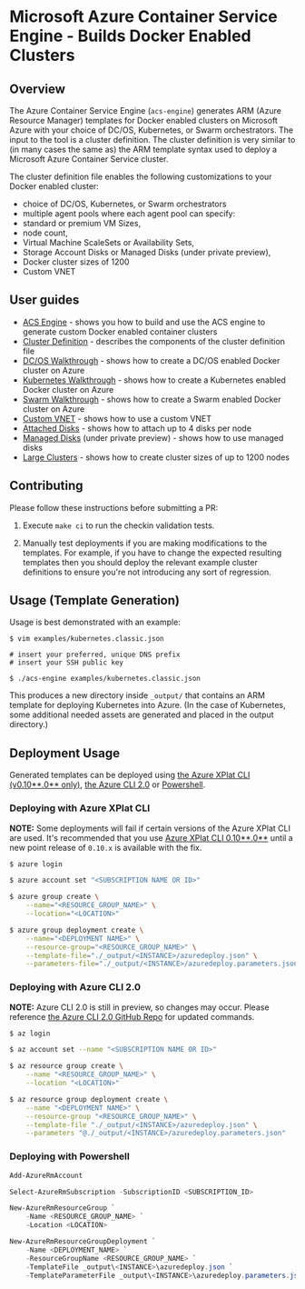 # Microsoft Azure Container Service Engine - Builds Docker Enabled Clusters

## Overview

The Azure Container Service Engine (`acs-engine`) generates ARM (Azure Resource Manager) templates for Docker enabled clusters on Microsoft Azure with your choice of DC/OS, Kubernetes, or Swarm orchestrators. The input to the tool is a cluster definition. The cluster definition is very similar to (in many cases the same as) the ARM template syntax used to deploy a Microsoft Azure Container Service cluster.

The cluster definition file enables the following customizations to your Docker enabled cluster:
* choice of DC/OS, Kubernetes, or Swarm orchestrators
* multiple agent pools where each agent pool can specify:
 * standard or premium VM Sizes,
 * node count, 
 * Virtual Machine ScaleSets or Availability Sets,
 * Storage Account Disks or Managed Disks (under private preview),
* Docker cluster sizes of 1200
* Custom VNET

## User guides

* [ACS Engine](docs/acsengine.md) - shows you how to build and use the ACS engine to generate custom Docker enabled container clusters
* [Cluster Definition](docs/clusterdefinition.md) - describes the components of the cluster definition file
* [DC/OS Walkthrough](docs/dcos.md) - shows how to create a DC/OS enabled Docker cluster on Azure
* [Kubernetes Walkthrough](docs/kubernetes.md) - shows how to create a Kubernetes enabled Docker cluster on Azure
* [Swarm Walkthrough](docs/swarm.md) - shows how to create a Swarm enabled Docker cluster on Azure
* [Custom VNET](examples/vnet) - shows how to use a custom VNET 
* [Attached Disks](examples/disks-storageaccount) - shows how to attach up to 4 disks per node
* [Managed Disks](examples/disks-managed) (under private preview) - shows how to use managed disks 
* [Large Clusters](examples/largeclusters) - shows how to create cluster sizes of up to 1200 nodes

## Contributing

Please follow these instructions before submitting a PR:

1. Execute `make ci` to run the checkin validation tests.

2. Manually test deployments if you are making modifications to the templates.
   For example, if you have to change the expected resulting templates then you
   should deploy the relevant example cluster definitions to ensure you're not
   introducing any sort of regression.

## Usage (Template Generation)

Usage is best demonstrated with an example:

```shell
$ vim examples/kubernetes.classic.json

# insert your preferred, unique DNS prefix
# insert your SSH public key

$ ./acs-engine examples/kubernetes.classic.json
```

This produces a new directory inside `_output/` that contains an ARM template
for deploying Kubernetes into Azure. (In the case of Kubernetes, some additional
needed assets are generated and placed in the output directory.)

## Deployment Usage

Generated templates can be deployed using
[the Azure XPlat CLI (v0.10**.0** only)](https://github.com/Azure/azure-xplat-cli/releases/tag/v0.10.0-May2016),
[the Azure CLI 2.0](https://github.com/Azure/azure-cli) or
[Powershell](https://github.com/Azure/azure-powershell).

### Deploying with Azure XPlat CLI

**NOTE:** Some deployments will fail if certain versions of the Azure XPlat CLI are used. It's recommended that you use [Azure XPlat CLI 0.10**.0**](https://github.com/Azure/azure-xplat-cli/releases/tag/v0.10.0-May2016) until a new point release of `0.10.x` is available with the fix.

```bash
$ azure login

$ azure account set "<SUBSCRIPTION NAME OR ID>"

$ azure group create \
    --name="<RESOURCE_GROUP_NAME>" \
    --location="<LOCATION>"

$ azure group deployment create \
    --name="<DEPLOYMENT NAME>" \
    --resource-group="<RESOURCE_GROUP_NAME>" \
    --template-file="./_output/<INSTANCE>/azuredeploy.json" \
    --parameters-file="./_output/<INSTANCE>/azuredeploy.parameters.json"
```

### Deploying with Azure CLI 2.0
**NOTE:** Azure CLI 2.0 is still in preview, so changes may occur.
Please reference [the Azure CLI 2.0 GitHub Repo](https://github.com/Azure/azure-cli) for updated commands.
```bash
$ az login

$ az account set --name "<SUBSCRIPTION NAME OR ID>"

$ az resource group create \
    --name "<RESOURCE_GROUP_NAME>" \
    --location "<LOCATION>"

$ az resource group deployment create \
    --name "<DEPLOYMENT NAME>" \
    --resource-group "<RESOURCE_GROUP_NAME>" \
    --template-file "./_output/<INSTANCE>/azuredeploy.json" \
    --parameters "@./_output/<INSTANCE>/azuredeploy.parameters.json"
```

### Deploying with Powershell

```powershell
Add-AzureRmAccount

Select-AzureRmSubscription -SubscriptionID <SUBSCRIPTION_ID>

New-AzureRmResourceGroup `
    -Name <RESOURCE_GROUP_NAME> `
    -Location <LOCATION>

New-AzureRmResourceGroupDeployment `
    -Name <DEPLOYMENT_NAME> `
    -ResourceGroupName <RESOURCE_GROUP_NAME> `
    -TemplateFile _output\<INSTANCE>\azuredeploy.json `
    -TemplateParameterFile _output\<INSTANCE>\azuredeploy.parameters.json
```

